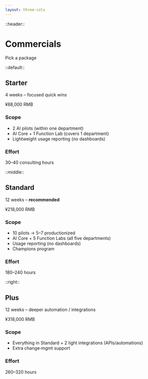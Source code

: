 ```yaml
---
layout: three-cols
---
```


::header::
# Commercials
Pick a package

::default::
## Starter
4 weeks – focused quick wins

¥88,000 RMB

### Scope
- 2 AI pilots (within one department)
- AI Core + 1 Function Lab (covers 1 department)
- Lightweight usage reporting (no dashboards)
### Effort
30–40 consulting hours


::middle::
## Standard 
12 weeks – **recommended**

¥218,000 RMB

### Scope
- 10 pilots → 5–7 productionized
- AI Core + 5 Function Labs (all five departments)
- Usage reporting (no dashboards)
- Champions program
### Effort
180–240 hours


::right::
## Plus
12 weeks – deeper automation / integrations

¥318,000 RMB

### Scope
- Everything in Standard + 2 light integrations (APIs/automations)
- Extra change‑mgmt support
### Effort
260–320 hours

